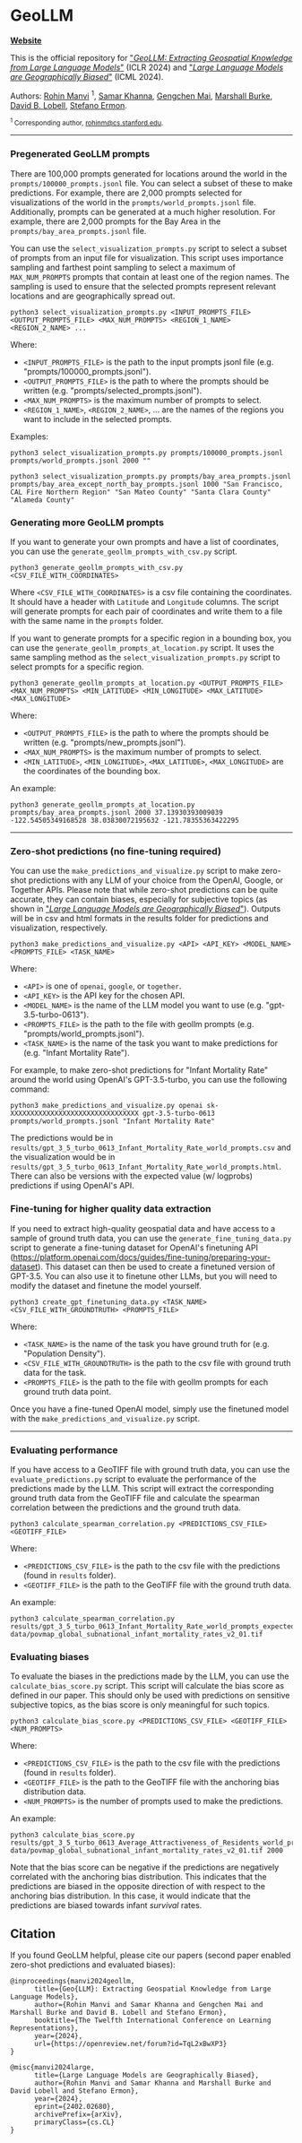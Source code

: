 # GeoLLM
**[Website](https://rohinmanvi.github.io/GeoLLM)**

This is the official repository for ["_GeoLLM: Extracting Geospatial Knowledge from Large Language Models_"](https://arxiv.org/abs/2310.06213) (ICLR 2024) and ["_Large Language Models are Geographically Biased_"](https://arxiv.org/abs/2402.02680) (ICML 2024).

Authors: 
[Rohin Manvi](https://www.linkedin.com/in/rohin-manvi-2a9226187/) <sup>1</sup>,
[Samar Khanna](https://samar-khanna.github.io), 
[Gengchen Mai](https://gengchenmai.github.io/),
[Marshall Burke](https://web.stanford.edu/~mburke/), 
[David B. Lobell](https://earth.stanford.edu/people/david-lobell#gs.5vndff), 
[Stefano Ermon](https://cs.stanford.edu/~ermon/).

<sub><sup>1</sup> Corresponding author, rohinm@cs.stanford.edu.</sub>

---

### Pregenerated GeoLLM prompts

There are 100,000 prompts generated for locations around the world in the `prompts/100000_prompts.jsonl` file. You can select a subset of these to make predictions. For example, there are 2,000 prompts selected for visualizations of the world in the `prompts/world_prompts.jsonl` file. Additionally, prompts can be generated at a much higher resolution. For example, there are 2,000 prompts for the Bay Area in the `prompts/bay_area_prompts.jsonl` file.

You can use the `select_visualization_prompts.py` script to select a subset of prompts from an input file for visualization. This script uses importance sampling and farthest point sampling to select a maximum of `MAX_NUM_PROMPTS` prompts that contain at least one of the region names. The sampling is used to ensure that the selected prompts represent relevant locations and are geographically spread out.

```shell
python3 select_visualization_prompts.py <INPUT_PROMPTS_FILE> <OUTPUT_PROMPTS_FILE> <MAX_NUM_PROMPTS> <REGION_1_NAME> <REGION_2_NAME> ...
```

Where:
- `<INPUT_PROMPTS_FILE>` is the path to the input prompts jsonl file (e.g. "prompts/100000_prompts.jsonl").
- `<OUTPUT_PROMPTS_FILE>` is the path to where the prompts should be written (e.g. "prompts/selected_prompts.jsonl").
- `<MAX_NUM_PROMPTS>` is the maximum number of prompts to select.
- `<REGION_1_NAME>`, `<REGION_2_NAME>`, ... are the names of the regions you want to include in the selected prompts.

Examples:

```shell
python3 select_visualization_prompts.py prompts/100000_prompts.jsonl prompts/world_prompts.jsonl 2000 ""
```

```shell
python3 select_visualization_prompts.py prompts/bay_area_prompts.jsonl prompts/bay_area_except_north_bay_prompts.jsonl 1000 "San Francisco, CAL Fire Northern Region" "San Mateo County" "Santa Clara County" "Alameda County"
```

### Generating more GeoLLM prompts

If you want to generate your own prompts and have a list of coordinates, you can use the `generate_geollm_prompts_with_csv.py` script.

```shell
python3 generate_geollm_prompts_with_csv.py <CSV_FILE_WITH_COORDINATES>
```

Where `<CSV_FILE_WITH_COORDINATES>` is a csv file containing the coordinates. It should have a header with `Latitude` and `Longitude` columns. The script will generate prompts for each pair of coordinates and write them to a file with the same name in the `prompts` folder.

If you want to generate prompts for a specific region in a bounding box, you can use the `generate_geollm_prompts_at_location.py` script. It uses the same sampling method as the `select_visualization_prompts.py` script to select prompts for a specific region.

```shell
python3 generate_geollm_prompts_at_location.py <OUTPUT_PROMPTS_FILE> <MAX_NUM_PROMPTS> <MIN_LATITUDE> <MIN_LONGITUDE> <MAX_LATITUDE> <MAX_LONGITUDE>
```

Where:
- `<OUTPUT_PROMPTS_FILE>` is the path to where the prompts should be written (e.g. "prompts/new_prompts.jsonl").
- `<MAX_NUM_PROMPTS>` is the maximum number of prompts to select.
- `<MIN_LATITUDE>`, `<MIN_LONGITUDE>`, `<MAX_LATITUDE>`, `<MAX_LONGITUDE>` are the coordinates of the bounding box.

An example:

```shell
python3 generate_geollm_prompts_at_location.py prompts/bay_area_prompts.jsonl 2000 37.13930393009039 -122.54505349168528 38.03830072195632 -121.78355363422295
```

---

### Zero-shot predictions (no fine-tuning required)

You can use the `make_predictions_and_visualize.py` script to make zero-shot predictions with any LLM of your choice from the OpenAI, Google, or Together APIs. Please note that while zero-shot predictions can be quite accurate, they can contain biases, especially for subjective topics (as shown in ["_Large Language Models are Geographically Biased_"](https://arxiv.org/abs/2402.02680)). Outputs will be in csv and html formats in the results folder for predictions and visualization, respectively.

```shell
python3 make_predictions_and_visualize.py <API> <API_KEY> <MODEL_NAME> <PROMPTS_FILE> <TASK_NAME>
```

Where: 
- `<API>` is one of `openai`, `google`, or `together`.
- `<API_KEY>` is the API key for the chosen API.
- `<MODEL_NAME>` is the name of the LLM model you want to use (e.g. "gpt-3.5-turbo-0613").
- `<PROMPTS_FILE>` is the path to the file with geollm prompts (e.g. "prompts/world_prompts.jsonl").
- `<TASK_NAME>` is the name of the task you want to make predictions for (e.g. "Infant Mortality Rate").

For example, to make zero-shot predictions for "Infant Mortality Rate" around the world using OpenAI's GPT-3.5-turbo, you can use the following command:

```shell
python3 make_predictions_and_visualize.py openai sk-XXXXXXXXXXXXXXXXXXXXXXXXXXXXXXXX gpt-3.5-turbo-0613 prompts/world_prompts.jsonl "Infant Mortality Rate"
```

The predictions would be in `results/gpt_3_5_turbo_0613_Infant_Mortality_Rate_world_prompts.csv` and the visualization would be in `results/gpt_3_5_turbo_0613_Infant_Mortality_Rate_world_prompts.html`. There can also be versions with the expected value (w/ logprobs) predictions if using OpenAI's API.

### Fine-tuning for higher quality data extraction

If you need to extract high-quality geospatial data and have access to a sample of ground truth data, you can use the `generate_fine_tuning_data.py` script to generate a fine-tuning dataset for OpenAI's finetuning API (https://platform.openai.com/docs/guides/fine-tuning/preparing-your-dataset). This dataset can then be used to create a finetuned version of GPT-3.5. You can also use it to finetune other LLMs, but you will need to modify the dataset and finetune the model yourself.

```shell
python3 create_gpt_finetuning_data.py <TASK_NAME> <CSV_FILE_WITH_GROUNDTRUTH> <PROMPTS_FILE>
```

Where:
- `<TASK_NAME>` is the name of the task you have ground truth for (e.g. "Population Density").
- `<CSV_FILE_WITH_GROUNDTRUTH>` is the path to the csv file with ground truth data for the task.
- `<PROMPTS_FILE>` is the path to the file with geollm prompts for each ground truth data point.

Once you have a fine-tuned OpenAI model, simply use the finetuned model with the `make_predictions_and_visualize.py` script.

---

### Evaluating performance

If you have access to a GeoTIFF file with ground truth data, you can use the `evaluate_predictions.py` script to evaluate the performance of the predictions made by the LLM. This script will extract the corresponding ground truth data from the GeoTIFF file and calculate the spearman correlation between the predictions and the ground truth data.

```shell
python3 calculate_spearman_correlation.py <PREDICTIONS_CSV_FILE> <GEOTIFF_FILE>
```

Where:
- `<PREDICTIONS_CSV_FILE>` is the path to the csv file with the predictions (found in `results` folder).
- `<GEOTIFF_FILE>` is the path to the GeoTIFF file with the ground truth data.

An example:

```shell
python3 calculate_spearman_correlation.py results/gpt_3_5_turbo_0613_Infant_Mortality_Rate_world_prompts_expected_value.csv data/povmap_global_subnational_infant_mortality_rates_v2_01.tif
```

### Evaluating biases

To evaluate the biases in the predictions made by the LLM, you can use the `calculate_bias_score.py` script. This script will calculate the bias score as defined in our paper. This should only be used with predictions on sensitive subjective topics, as the bias score is only meaningful for such topics.

```shell
python3 calculate_bias_score.py <PREDICTIONS_CSV_FILE> <GEOTIFF_FILE> <NUM_PROMPTS>
```

Where:
- `<PREDICTIONS_CSV_FILE>` is the path to the csv file with the predictions (found in `results` folder).
- `<GEOTIFF_FILE>` is the path to the GeoTIFF file with the anchoring bias distribution data.
- `<NUM_PROMPTS>` is the number of prompts used to make the predictions.

An example:

```shell
python3 calculate_bias_score.py results/gpt_3_5_turbo_0613_Average_Attractiveness_of_Residents_world_prompts_expected_value.csv data/povmap_global_subnational_infant_mortality_rates_v2_01.tif 2000
```

Note that the bias score can be negative if the predictions are negatively correlated with the anchoring bias distribution. This indicates that the predictions are biased in the opposite direction of with respect to the anchoring bias distribution. In this case, it would indicate that the predictions are biased towards infant _survival_ rates.

## Citation
If you found GeoLLM helpful, please cite our papers (second paper enabled zero-shot predictions and evaluated biases):
```
@inproceedings{manvi2024geollm,
      title={Geo{LLM}: Extracting Geospatial Knowledge from Large Language Models},
      author={Rohin Manvi and Samar Khanna and Gengchen Mai and Marshall Burke and David B. Lobell and Stefano Ermon},
      booktitle={The Twelfth International Conference on Learning Representations},
      year={2024},
      url={https://openreview.net/forum?id=TqL2xBwXP3}
}

@misc{manvi2024large,
      title={Large Language Models are Geographically Biased}, 
      author={Rohin Manvi and Samar Khanna and Marshall Burke and David Lobell and Stefano Ermon},
      year={2024},
      eprint={2402.02680},
      archivePrefix={arXiv},
      primaryClass={cs.CL}
}
```
